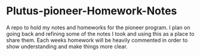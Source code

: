 # Plutus-pioneer-Homework-Notes
A repo to hold my notes and homeworks for the pioneer program. 
I plan on going back and refining some of the notes I took and using this as a place to share them.
Each weeks homework will be heavily commented in order to show understanding and make things more clear. 
